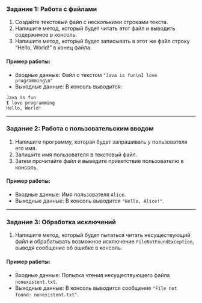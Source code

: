 ### Задание 1: Работа с файлами

1. Создайте текстовый файл с несколькими строками текста.
2. Напишите метод, который будет читать этот файл и выводить содержимое в консоль.
3. Напишите метод, который будет записывать в этот же файл строку “Hello, World!” в конец файла.

#### Пример работы:
- Входные данные: Файл с текстом `"Java is fun\nI love programming\n"`
- Выходные данные: В консоль выводится:

```
Java is fun
I love programming
Hello, World!
```
---

### Задание 2: Работа с пользовательским вводом

1. Напишите программу, которая будет запрашивать у пользователя его имя.
2. Запишите имя пользователя в текстовый файл.
3. Затем прочитайте файл и выведите приветствие пользователю в консоль.

#### Пример работы:
- Входные данные: Имя пользователя `Alice`.
- Выходные данные: В консоль выводится `"Hello, Alice!"`.

---

### Задание 3: Обработка исключений

1. Напишите метод, который будет пытаться читать несуществующий файл и обрабатывать возможное исключение `FileNotFoundException`, выводя сообщение об ошибке в консоль.

#### Пример работы:
- Входные данные: Попытка чтения несуществующего файла `nonexistent.txt`.
- Выходные данные: В консоль выводится сообщение `"File not found: nonexistent.txt"`.
